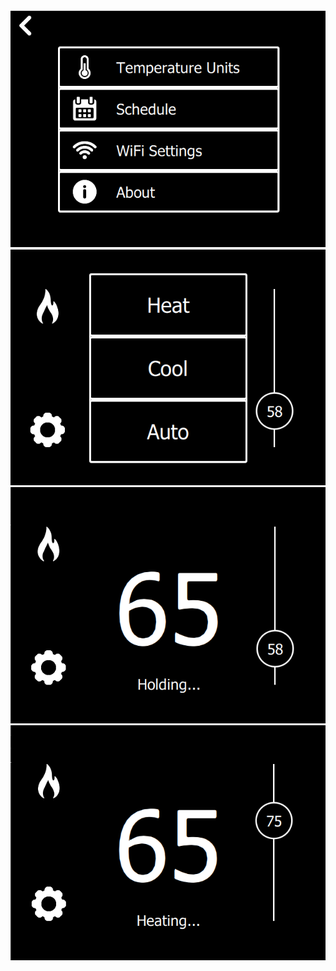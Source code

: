 <img src="https://github.com/m-dabrowsky/Qt-Nauka/blob/main/QML/ThermostatByMe/settings.png">
<img src="https://github.com/m-dabrowsky/Qt-Nauka/blob/main/QML/ThermostatByMe/options.png">
<img src="https://github.com/m-dabrowsky/Qt-Nauka/blob/main/QML/ThermostatByMe/holding.png">
<img src="https://github.com/m-dabrowsky/Qt-Nauka/blob/main/QML/ThermostatByMe/heating.png">
